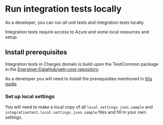# Run integration tests locally

As a developer, you can run all unit tests and integration tests locally.

Integration tests require access to Azure and some local resources and setup.

## Install prerequisites

Integration tests in Charges domain is build upon the TestCommon package in the [Energinet-DataHub/geh-core repository](https://github.com/Energinet-DataHub/geh-core).

As a developer you will need to install the prerequisites mentioned in [this guide](https://github.com/Energinet-DataHub/geh-core/blob/main/source/TestCommon/documents/functionapp-testcommon.md).

### Set up local settings

You will need to make a local copy of all `local.settings.json.sample` and `integrationtest.local.settings.json.sample`
files and fill in your own settings.
